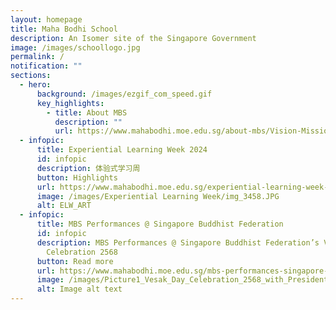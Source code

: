 ```yaml
---
layout: homepage
title: Maha Bodhi School
description: An Isomer site of the Singapore Government
image: /images/schoollogo.jpg
permalink: /
notification: ""
sections:
  - hero:
      background: /images/ezgif_com_speed.gif
      key_highlights:
        - title: About MBS
          description: ""
          url: https://www.mahabodhi.moe.edu.sg/about-mbs/Vision-Mission/
  - infopic:
      title: Experiential Learning Week 2024
      id: infopic
      description: 体验式学习周
      button: Highlights
      url: https://www.mahabodhi.moe.edu.sg/experiential-learning-week-2024/
      image: /images/Experiential Learning Week/img_3458.JPG
      alt: ELW_ART
  - infopic:
      title: MBS Performances @ Singapore Buddhist Federation
      id: infopic
      description: MBS Performances @ Singapore Buddhist Federation’s Vesak Day
        Celebration 2568
      button: Read more
      url: https://www.mahabodhi.moe.edu.sg/mbs-performances-singapore-buddhist-federation-sbf-s-vesak-day-celebration-2568/
      image: /images/Picture1_Vesak_Day_Celebration_2568_with_President.gif
      alt: Image alt text
---
```

